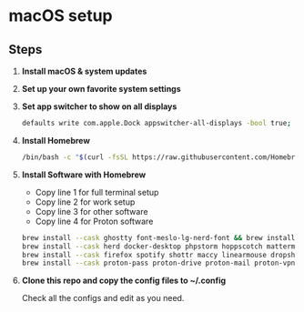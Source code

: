 # macOS setup

## Steps

1. **Install macOS & system updates**

2. **Set up your own favorite system settings**

3. **Set app switcher to show on all displays**
     ```bash
     defaults write com.apple.Dock appswitcher-all-displays -bool true; killall Dock
     ```

4. **Install Homebrew**
     ```bash
     /bin/bash -c "$(curl -fsSL https://raw.githubusercontent.com/Homebrew/install/HEAD/install.sh)"
     ```

5. **Install Software with Homebrew**
    - Copy line 1 for full terminal setup
    - Copy line 2 for work setup
    - Copy line 3 for other software
    - Copy line 4 for Proton software
     ```bash
     brew install --cask ghostty font-meslo-lg-nerd-font && brew install starship zoxide eza zsh-autosuggestions zsh-syntax-highlighting && \
     brew install --cask herd docker-desktop phpstorm hoppscotch mattermost github && brew install git && \
     brew install --cask firefox spotify shottr maccy linearmouse dropshelf keepassxc yubico-authenticator pearcleaner && \
     brew install --cask proton-pass proton-drive proton-mail proton-vpn standard-notes
     ```

6. **Clone this repo and copy the config files to ~/.config**
    
    Check all the configs and edit as you need.